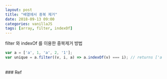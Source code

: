 ```yaml
---
layout: post
title: "배열에서 중복 제거"
date: 2018-09-13 09:00
categories: vanillaJS
tags: [array, filter, indexOf]
---
```

filter 와 indexOf 를 이용한 중복제거 방법

```javascript
var a = ['a', 1, 'a', 2, '1'];
var unique = a.filter((v, i, a) => a.indexOf(v) === i); // returns ['a', 1, 2, '1']
```

<br>
### Ref
<https://stackoverflow.com/questions/1960473/get-all-unique-values-in-a-javascript-array-remove-duplicates>
